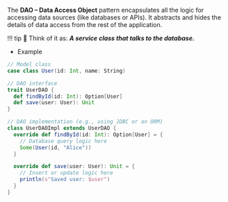 The **DAO – Data Access Object** pattern encapsulates all the logic for accessing data sources (like databases or APIs).
It abstracts and hides the details of data access from the rest of the application.

!!! tip
    🧠 Think of it as: ***A service class that talks to the database.***

- Example

```scala
// Model class
case class User(id: Int, name: String)

// DAO interface
trait UserDAO {
  def findById(id: Int): Option[User]
  def save(user: User): Unit
}

// DAO implementation (e.g., using JDBC or an ORM)
class UserDAOImpl extends UserDAO {
  override def findById(id: Int): Option[User] = {
    // Database query logic here
    Some(User(id, "Alice"))
  }

  override def save(user: User): Unit = {
    // Insert or update logic here
    println(s"Saved user: $user")
  }
}

```